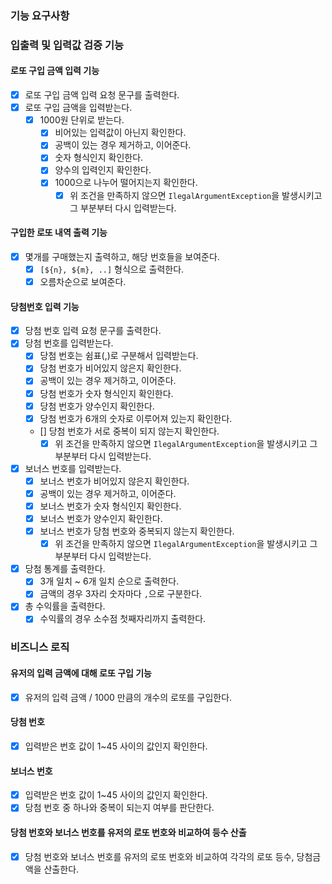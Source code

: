 ### 기능 요구사항

### 입출력 및 입력값 검증 기능

#### 로또 구입 금액 입력 기능

- [x] 로또 구입 금액 입력 요청 문구를 출력한다.
- [x] 로또 구입 금액을 입력받는다.
    - [x] 1000원 단위로 받는다.
        - [x] 비어있는 입력값이 아닌지 확인한다.
        - [x] 공백이 있는 경우 제거하고, 이어준다.
        - [x] 숫자 형식인지 확인한다.
        - [x] 양수의 입력인지 확인한다.
        - [x] 1000으로 나누어 떨어지는지 확인한다.
            - [x] 위 조건을 만족하지 않으면 `IlegalArgumentException`을 발생시키고 그 부분부터 다시 입력받는다.

#### 구입한 로또 내역 출력 기능

- [x] 몇개를 구매했는지 출력하고, 해당 번호들을 보여준다.
    - [x] `[${n}, ${m}, ..]` 형식으로 출력한다.
    - [x] 오름차순으로 보여준다.

#### 당첨번호 입력 기능

- [x] 당첨 번호 입력 요청 문구를 출력한다.
- [x] 당첨 번호를 입력받는다.
    - [x] 당첨 번호는 쉼표(,)로 구분해서 입력받는다.
    - [x] 당첨 번호가 비어있지 않은지 확인한다.
    - [x] 공백이 있는 경우 제거하고, 이어준다.
    - [x] 당첨 번호가 숫자 형식인지 확인한다.
    - [x] 당첨 번호가 양수인지 확인한다.
    - [x] 당첨 번호가 6개의 숫자로 이루어져 있는지 확인한다.
    - [] 당첨 번호가 서로 중복이 되지 않는지 확인한다.
        - [x] 위 조건을 만족하지 않으면 `IlegalArgumentException`을 발생시키고 그 부분부터 다시 입력받는다.

- [x] 보너스 번호를 입력받는다.
    - [x] 보너스 번호가 비어있지 않은지 확인한다.
    - [x] 공백이 있는 경우 제거하고, 이어준다.
    - [x] 보너스 번호가 숫자 형식인지 확인한다.
    - [x] 보너스 번호가 양수인지 확인한다.
    - [x] 보너스 번호가 당첨 번호와 중복되지 않는지 확인한다.
        - [x] 위 조건을 만족하지 않으면 `IlegalArgumentException`을 발생시키고 그 부분부터 다시 입력받는다.

- [x] 당첨 통계를 출력한다.
    - [x] 3개 일치 ~ 6개 일치 순으로 출력한다.
    - [x] 금액의 경우 3자리 숫자마다 `,`으로 구분한다.

- [x] 총 수익률을 출력한다.
    - [x] 수익률의 경우 소수점 첫째자리까지 출력한다.

### 비즈니스 로직

#### 유저의 입력 금액에 대해 로또 구입 기능

- [x] 유저의 입력 금액 / 1000 만큼의 개수의 로또를 구입한다.

#### 당첨 번호

- [x] 입력받은 번호 값이 1~45 사이의 값인지 확인한다.

#### 보너스 번호

- [x] 입력받은 번호 값이 1~45 사이의 값인지 확인한다.
- [x] 당첨 번호 중 하나와 중복이 되는지 여부를 판단한다.

#### 당첨 번호와 보너스 번호를 유저의 로또 번호와 비교하여 등수 산출

- [x] 당첨 번호와 보너스 번호를 유저의 로또 번호와 비교하여 각각의 로또 등수, 당첨금액을 산출한다.